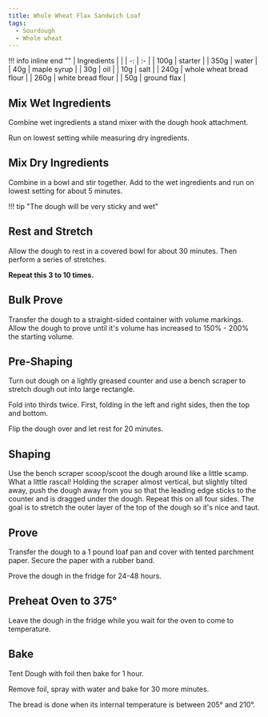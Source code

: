 ```yaml
---
title: Whole Wheat Flax Sandwich Loaf
tags:
  - Sourdough
  - Whole wheat
---
```

!!! info inline end  ""
    | Ingredients |                         |
    | -:          | :-                      |
    | 100g        | starter                 |
    | 350g        | water                   |
    | 40g         | maple syrup             |
    | 30g         | oil                     |
    | 10g         | salt                    |
    | 240g        | whole wheat bread flour |
    | 260g        | white bread flour       |
    | 50g         | ground flax             |

## Mix Wet Ingredients
Combine wet ingredients a stand mixer with the dough hook attachment.

Run on lowest setting while measuring dry ingredients.

## Mix Dry Ingredients
Combine in a bowl and stir together. Add to the wet ingredients and run on lowest setting for about 5 minutes.

!!! tip "The dough will be very sticky and wet"

## Rest and Stretch
Allow the dough to rest in a covered bowl for about 30 minutes. Then perform a series of stretches.

**Repeat this 3 to 10 times.**

## Bulk Prove
Transfer the dough to a straight-sided container with volume markings. Allow the dough to prove until it's volume has increased to 150% - 200% the starting volume.

## Pre-Shaping
Turn out dough on a lightly greased counter and use a bench scraper to stretch dough out into large rectangle.

Fold into thirds twice. First, folding in the left and right sides, then the top and bottom.

Flip the dough over and let rest for 20 minutes.

## Shaping
Use the bench scraper scoop/scoot the dough around like a little scamp. What a little rascal! Holding the scraper almost vertical, but slightly tilted away, push the dough away from you so that the leading edge sticks to the counter and is dragged under the dough. Repeat this on all four sides. The goal is to stretch the outer layer of the top of the dough so it's nice and taut. 

## Prove
Transfer the dough to a 1 pound loaf pan and cover with tented parchment paper. Secure the paper with a rubber band.

Prove the dough in the fridge for 24-48 hours.

## Preheat Oven to 375°
Leave the dough in the fridge while you wait for the oven to come to temperature.

## Bake
Tent Dough with foil then bake for 1 hour.

Remove foil, spray with water and bake for 30 more minutes.

The bread is done when its internal temperature is between 205° and 210°.